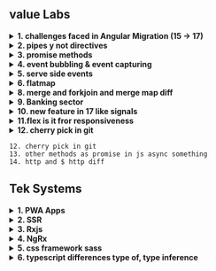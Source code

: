 
## value Labs
<details>
  <summary><strong> 1. challenges faced in Angular Migration (15 -> 17)</strong></summary>
  
        Change Zone.js deep imports like zone.js/bundles/zone-testing.js and zone.js/dist/zone to zone.js and zone.js/testing.
        Run ng update @angular/material@16.
        supports TypeScript version 4.9.3 or later.
        supports node.js versions: v16 and v18.
</details>
<details>
  <summary><strong> 2. pipes y not directives</strong></summary>
  
        Purpose Misalignment:

        Pipes are specifically designed to transform data in templates (e.g., converting dates, formatting numbers, filtering arrays).
        Directives modify DOM behavior or structure, which is not suitable for inline data transformation.
        Complexity:

        Using a directive for simple data transformation (like formatting a date) would require DOM manipulation, which is cumbersome and less efficient than a pipe.
        Directives and pipes serve different purposes in Angular. Pipes are specialized for data transformation in templates, while directives are meant to modify or control DOM elements' behavior. They are not interchangeable in most scenarios due to their differing design philosophies and applications.

</details> 
<details>
  <summary><strong>3. promise methods</strong></summary>
             1. Promise.resolve()
            Returns a promise that resolves with the given value.

```typescript
Copy code
Promise.resolve("Resolved value").then((value) => console.log(value));
// Output: Resolved value
```
2. Promise.reject()
Returns a promise that rejects with the given reason.

```javascript
Copy code
Promise.reject("Rejected value").catch((reason) => console.error(reason));
// Output: Rejected value

```

            3. Promise.all()
            Waits for all promises in an array to resolve. If any promise is rejected, it immediately rejects with that reason.

```javascript
Copy code
const p1 = Promise.resolve(10);
const p2 = Promise.resolve(20);
const p3 = Promise.reject("Error");

Promise.all([p1, p2, p3])
.then((results) => console.log(results))
.catch((error) => console.error(error));
// Output: Error

```

```typescript
import { Observable } from 'rxjs';

// Create an Observable
const observable = new Observable((subscriber) => {
  subscriber.next('Hello');
  subscriber.next('RxJS');
  subscriber.complete();
});

// Create an Observer
const observer = {
  next: (value: string) => console.log('Next:', value),
  error: (err: any) => console.error('Error:', err),
  complete: () => console.log('Completed!'),
};

// Subscribe to the Observable
observable.subscribe(observer);

```

</details>
<details>
  <summary><strong>4. event bubbling & event capturing</strong></summary>
   When an event occurs on an element, it goes through the following phases:

        Capturing Phase (Event Capturing):

        The event starts at the topmost ancestor (e.g., document) and works its way down to the target element.
        Target Phase:

        The event reaches the target element, where the event handler on the target can execute.
        Bubbling Phase (Event Bubbling):

        The event propagates back up from the target element to the topmost ancestor.

        Event Bubbling
In event bubbling, the event propagates upward from the target element to its ancestors. 

```html
    <div id="parent" style="padding: 20px; background-color: lightblue;">
Parent
<div id="child" style="padding: 20px; background-color: lightgreen;">
    Child
</div>
</div>

<script>
const parent = document.getElementById("parent");
const child = document.getElementById("child");

parent.addEventListener("click", () => {
    console.log("Parent clicked (Bubbling phase)");
});

child.addEventListener("click", () => {
    console.log("Child clicked");
});
</script>
```

                            Event Capturing
                In event capturing, the event propagates downward from the topmost ancestor to the target element.

                Example of Event Capturing
                To use capturing, pass true as the third argument to addEventListener.
            Parent clicked (Capturing phase)
            Child clicked
            Stopping Propagation
            You can stop an event from propagating further by using event.stopPropagation().


        Summary
        Bubbling: Events propagate from the target element upward.
        Capturing: Events propagate from the topmost ancestor downward.
        Use stopPropagation() to stop further propagation.
        Methods can be utilized inside event handlers to enhance functionality.
        Event delegation optimizes event handling by attaching listeners to parent elements.
</details>
<details>
  <summary><strong>5. serve side events</strong></summary>
            Server-Sent Events (SSE) in JavaScript
            Server-Sent Events (SSE) is a standard for pushing updates from a server to a web browser over a single HTTP connection. Unlike WebSockets, which allow two-way communication, SSE provides a unidirectional channel (server to client).

            How SSE Works
            The server sends data to the client over an HTTP connection.
            The client listens to the server using an EventSource object.
            Data is streamed as text/event-stream, which is continuously updated by the server.
</details>

<details>
  <summary><strong> 6. flatmap</strong></summary>
   The map and flatMap methods are used to manipulate and transform arrays in JavaScript. They are part of the Array.prototype.

        1. map()
        The map method creates a new array by applying a function to each element of the original array.
        . flatMap()
        The flatMap method maps each element using a mapping function, then flattens the result into a new array. It's a combination of map() followed by flat() with a depth of 1.

```js
    const arr = [1, 2, 3];
const result = arr.flatMap(x => [x, x * 2]);
console.log(result);
// Output: [1, 2, 2, 4, 3, 6]

```
        map: For simple transformations.
        flatMap: For transformations requiring flattening by one level. It simplifies your code and improves readability and performance when dealing with nested structures.

</details>
<details>
  <summary><strong>8. merge and forkjoin and merge map diff</strong></summary>
   In Angular's RxJS, merge, forkJoin, and mergeMap are commonly used operators for working with observables. Below is a detailed explanation of their differences and use cases.

                1. merge
                Combines multiple observables into one, emitting values from all observables as they occur.
                It subscribes to all observables simultaneously and merges their outputs into a single observable.
                Syntax

```typescript
    Copy code
    merge(observable1, observable2, ...).subscribe(observer);
```
                Key Points
                Emits values immediately as they are emitted by the source observables.
                Useful for concurrent streams where order does not matter.
                Example

```typescript
    Copy code
    import { merge, of } from 'rxjs';
    import { delay } from 'rxjs/operators';

    const obs1 = of('A').pipe(delay(1000));
    const obs2 = of('B').pipe(delay(500));

    merge(obs1, obs2).subscribe(value => console.log(value));
    // Output: B, A (based on their delays);
```

                2. forkJoin
                Combines multiple observables into one but waits for all observables to complete before emitting a single array of their last emitted values.
                Best for scenarios where you need all results together after all observables complete.
                Syntax
                typescript
                Copy code
                forkJoin([observable1, observable2, ...]).subscribe(observer);
                Key Points
                Emits once when all source observables complete.
                Ideal for executing parallel tasks where results are interdependent.
                Example

```typescript
Copy code
import { forkJoin, of } from 'rxjs';
import { delay } from 'rxjs/operators';

const obs1 = of('A').pipe(delay(1000));
const obs2 = of('B').pipe(delay(500));

forkJoin([obs1, obs2]).subscribe(value => console.log(value));
// Output: ['A', 'B'] (after all observables complete)
```

                3. mergeMap
                Projects each value from the source observable into an inner observable, then flattens the results into a single observable.
                Subscribes to multiple inner observables concurrently and merges their outputs.
                Syntax
```typescript
Copy code
source.pipe(mergeMap(value => innerObservable)).subscribe(observer);
Key Points
Useful when you need to map each emitted value to another observable and merge the results.
Inner observables emit values as soon as they are available.
Example
typescript
Copy code
import { of } from 'rxjs';
import { mergeMap, delay } from 'rxjs/operators';

const source = of('A', 'B');
source
.pipe(
    mergeMap(value =>
    of(`${value} processed`).pipe(delay(1000))
    )
)
.subscribe(value => console.log(value));
// Output: A processed, B processed (concurrently after ~1s)
```
</details>
<details>
  <summary><strong>9. Banking sector</strong></summary>
              Secure API Communication
            Use CORS to restrict access to APIs from specific domains.
            Validate and sanitize all API inputs on the server side.
            Minimizing Payload
            Use Angular CLI's build optimizer and tree-shaking to reduce bundle size.
            Compress assets using Gzip or Brotli.
</details>
<details>
  <summary><strong>10. new feature in 17 like signals</strong></summary>
          ts 5.X
        new control floe statements @if
</details>
<details>
  <summary><strong>11.flex is it fror responsiveness</strong></summary>
       
        How Flexbox Helps in Responsiveness
        Dynamic Layouts:

        Flexbox distributes space dynamically based on available dimensions, making layouts adjust naturally to screen size changes.
        Alignment and Justification:

        Use justify-content and align-items to control alignment and spacing of items in a flex container, helping maintain a consistent layout across devices.
        Reordering and Wrapping:

        The flex-wrap property enables items to wrap to the next row or column when there's insufficient space, preventing content overflow.
        order allows reordering of elements for specific screen sizes.
        Flexibility in Item Sizing:

        The flex-grow, flex-shrink, and flex-basis properties provide control over how items resize relative to their container and siblings.

```typescript
    <div class="container">
    <div class="item">Item 1</div>
    <div class="item">Item 2</div>
    <div class="item">Item 3</div>
    </div>

    <style>
    .container {
        display: flex;
        justify-content: space-between;
        gap: 10px;
    }

    .item {
        background-color: lightblue;
        padding: 20px;
        flex-grow: 1;
    }

    @media (max-width: 600px) {
        .container {
        flex-direction: column; /* Stack items vertically on smaller screens */
        }
    }
    </style>
```
</details>

<details>
  <summary><strong> 12. cherry pick in git 
</strong></summary>
  Test
</details>
    


               
    12. cherry pick in git 
    13. other methods as promise in js async something 
    14. http and $ http diff

    

    

    

   

## Tek Systems

<details>
  <summary><strong>1. PWA Apps</strong></summary>
  Test
</details>
<details>
  <summary><strong>    2. SSR </strong></summary>
  Test
</details>
<details>
  <summary><strong>3. Rxjs</strong></summary>
  Test
</details>
<details>
  <summary><strong> 4. NgRx</strong></summary>
  Test
</details>
<details>
  <summary><strong>5. css framework sass</strong></summary>
  Test
</details>

<details>
  <summary><strong>6. typescript differences type of, type inference</strong></summary>
  Test
</details>
    


